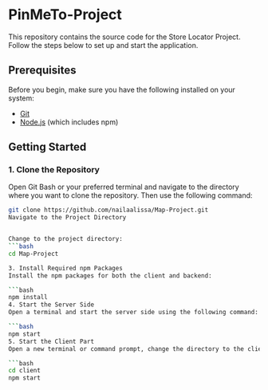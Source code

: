 # PinMeTo-Project

This repository contains the source code for the Store Locator Project. Follow the steps below to set up and start the application.

## Prerequisites

Before you begin, make sure you have the following installed on your system:
- [Git](https://git-scm.com/)
- [Node.js](https://nodejs.org/) (which includes npm)

## Getting Started

### 1. Clone the Repository

Open Git Bash or your preferred terminal and navigate to the directory where you want to clone the repository. Then use the following command:

```bash
git clone https://github.com/nailaalissa/Map-Project.git
Navigate to the Project Directory


Change to the project directory:
```bash
cd Map-Project

3. Install Required npm Packages
Install the npm packages for both the client and backend:

```bash
npm install
4. Start the Server Side
Open a terminal and start the server side using the following command:

```bash
npm start
5. Start the Client Part
Open a new terminal or command prompt, change the directory to the client folder inside your project, and start the client part:

```bash
cd client
npm start
